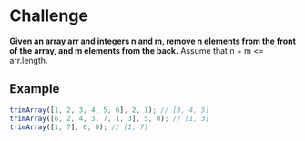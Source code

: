 # Challenge

**Given an array arr and integers n and m, remove n elements from the front of the array, and m elements from the back.** Assume that n + m <= arr.length.

## Example

```js
trimArray([1, 2, 3, 4, 5, 6], 2, 1); // [3, 4, 5]
trimArray([6, 2, 4, 3, 7, 1, 3], 5, 0); // [1, 3]
trimArray([1, 7], 0, 0); // [1, 7]
```
